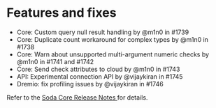 # Features and fixes

* Core: Custom query null result handling by @m1n0 in #1739
* Core: Duplicate count workaround for complex types by @m1n0 in #1738
* Core: Warn about unsupported multi-argument numeric checks by @m1n0 in #1741 and #1742
* Core: Send check attributes to cloud by @m1n0 in #1743
* API: Experimental connection API by @vijaykiran in #1745
* Dremio: fix profiling issues by @vijaykiran in #1746

Refer to the [Soda Core Release Notes ](https://github.com/sodadata/soda-core/releases)for details.
